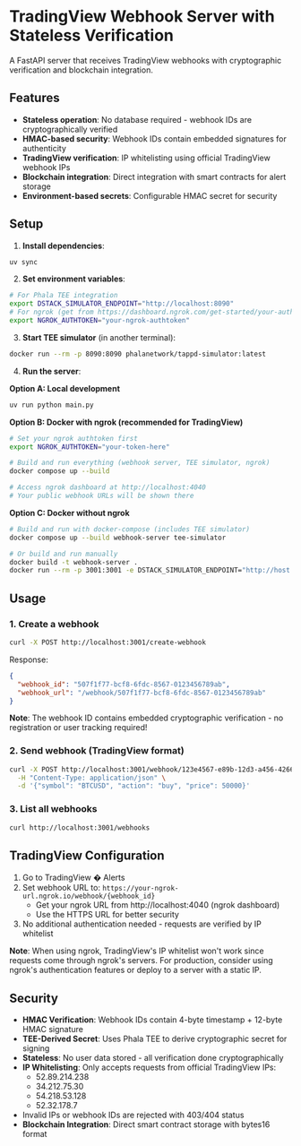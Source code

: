 # TradingView Webhook Server with Stateless Verification

A FastAPI server that receives TradingView webhooks with cryptographic verification and blockchain integration.

## Features

- **Stateless operation**: No database required - webhook IDs are cryptographically verified
- **HMAC-based security**: Webhook IDs contain embedded signatures for authenticity
- **TradingView verification**: IP whitelisting using official TradingView webhook IPs
- **Blockchain integration**: Direct integration with smart contracts for alert storage
- **Environment-based secrets**: Configurable HMAC secret for security

## Setup

1. **Install dependencies**:
```bash
uv sync
```

2. **Set environment variables**:
```bash
# For Phala TEE integration
export DSTACK_SIMULATOR_ENDPOINT="http://localhost:8090"
# For ngrok (get from https://dashboard.ngrok.com/get-started/your-authtoken)
export NGROK_AUTHTOKEN="your-ngrok-authtoken"
```

3. **Start TEE simulator** (in another terminal):
```bash
docker run --rm -p 8090:8090 phalanetwork/tappd-simulator:latest
```

4. **Run the server**:

**Option A: Local development**
```bash
uv run python main.py
```

**Option B: Docker with ngrok (recommended for TradingView)**
```bash
# Set your ngrok authtoken first
export NGROK_AUTHTOKEN="your-token-here"

# Build and run everything (webhook server, TEE simulator, ngrok)
docker compose up --build

# Access ngrok dashboard at http://localhost:4040
# Your public webhook URLs will be shown there
```

**Option C: Docker without ngrok**
```bash
# Build and run with docker-compose (includes TEE simulator)
docker compose up --build webhook-server tee-simulator

# Or build and run manually
docker build -t webhook-server .
docker run --rm -p 3001:3001 -e DSTACK_SIMULATOR_ENDPOINT="http://host.docker.internal:8090" webhook-server
```

## Usage

### 1. Create a webhook
```bash
curl -X POST http://localhost:3001/create-webhook
```

Response:
```json
{
  "webhook_id": "507f1f77-bcf8-6fdc-8567-0123456789ab",
  "webhook_url": "/webhook/507f1f77-bcf8-6fdc-8567-0123456789ab"
}
```

**Note**: The webhook ID contains embedded cryptographic verification - no registration or user tracking required!

### 2. Send webhook (TradingView format)
```bash
curl -X POST http://localhost:3001/webhook/123e4567-e89b-12d3-a456-426614174000 \
  -H "Content-Type: application/json" \
  -d '{"symbol": "BTCUSD", "action": "buy", "price": 50000}'
```

### 3. List all webhooks
```bash
curl http://localhost:3001/webhooks
```

## TradingView Configuration

1. Go to TradingView � Alerts
2. Set webhook URL to: `https://your-ngrok-url.ngrok.io/webhook/{webhook_id}`
   - Get your ngrok URL from http://localhost:4040 (ngrok dashboard)
   - Use the HTTPS URL for better security
3. No additional authentication needed - requests are verified by IP whitelist

**Note**: When using ngrok, TradingView's IP whitelist won't work since requests come through ngrok's servers. For production, consider using ngrok's authentication features or deploy to a server with a static IP.

## Security

- **HMAC Verification**: Webhook IDs contain 4-byte timestamp + 12-byte HMAC signature
- **TEE-Derived Secret**: Uses Phala TEE to derive cryptographic secret for signing
- **Stateless**: No user data stored - all verification done cryptographically
- **IP Whitelisting**: Only accepts requests from official TradingView IPs:
  - 52.89.214.238
  - 34.212.75.30
  - 54.218.53.128
  - 52.32.178.7
- Invalid IPs or webhook IDs are rejected with 403/404 status
- **Blockchain Integration**: Direct smart contract storage with bytes16 format